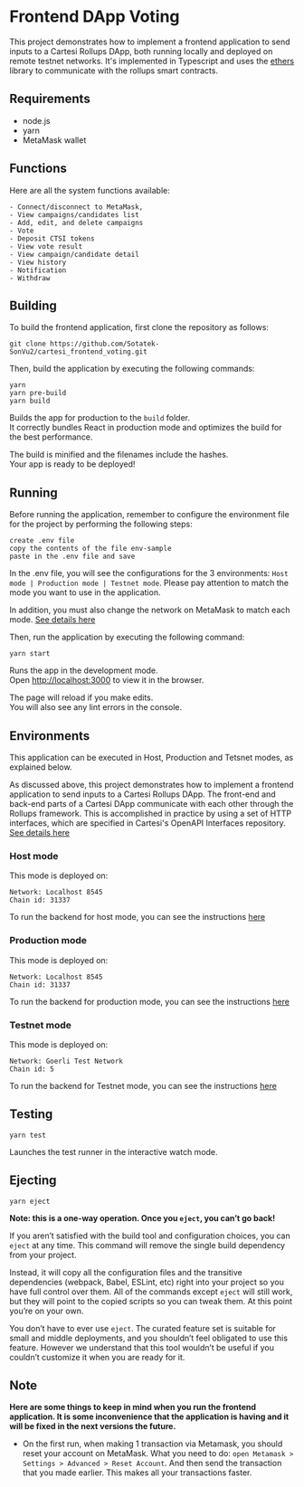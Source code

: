 # Frontend DApp Voting

This project demonstrates how to implement a frontend application to send inputs to a Cartesi Rollups DApp, both running locally and deployed on remote testnet networks.
It's implemented in Typescript and uses the [ethers](https://docs.ethers.io/v5/) library to communicate with the rollups smart contracts.

## Requirements

- node.js
- yarn
- MetaMask wallet

## Functions

Here are all the system functions available:

```shell
- Connect/disconnect to MetaMask,
- View campaigns/candidates list
- Add, edit, and delete campaigns
- Vote
- Deposit CTSI tokens
- View vote result
- View campaign/candidate detail
- View history
- Notification
- Withdraw
```

## Building

To build the frontend application, first clone the repository as follows:

```shell
git clone https://github.com/Sotatek-SonVu2/cartesi_frontend_voting.git
```

Then, build the application by executing the following commands:

```shell
yarn
yarn pre-build
yarn build
```

Builds the app for production to the `build` folder.\
It correctly bundles React in production mode and optimizes the build for the best performance.

The build is minified and the filenames include the hashes.\
Your app is ready to be deployed!

## Running
Before running the application, remember to configure the environment file for the project by performing the following steps:

```shell
create .env file
copy the contents of the file env-sample
paste in the .env file and save
```

In the .env file, you will see the configurations for the 3 environments: `Host mode | Production mode | Testnet mode`. Please pay attention to match the mode you want to use in the application. 

In addition, you must also change the network on MetaMask to match each mode. [See details here](https://github.com/Sotatek-SonVu2/cartesi_frontend_voting/tree/master_complex_version_0.9#environments)

Then, run the application by executing the following command:

```shell
yarn start
```

Runs the app in the development mode.\
Open [http://localhost:3000](http://localhost:3000) to view it in the browser.

The page will reload if you make edits.\
You will also see any lint errors in the console.

## Environments
This application can be executed in Host, Production and Tetsnet modes, as explained below.

As discussed above, this project demonstrates how to implement a frontend application to send inputs to a Cartesi Rollups DApp. The front-end and back-end parts of a Cartesi DApp communicate with each other through the Rollups framework. This is accomplished in practice by using a set of HTTP interfaces, which are specified in Cartesi's OpenAPI Interfaces repository. 
[See details here](https://github.com/cartesi/rollups-examples)

### Host mode
This mode is deployed on:

```shell
Network: Localhost 8545
Chain id: 31337
```

To run the backend for host mode, you can see the instructions [here](https://github.com/Sotatek-ManhNguyen3/cartesi_voting_system/tree/master_complex_version_0.9/voting#running-the-environment-in-host-mode)

### Production mode
This mode is deployed on:

```shell
Network: Localhost 8545
Chain id: 31337
```

To run the backend for production mode, you can see the instructions [here](https://github.com/Sotatek-ManhNguyen3/cartesi_voting_system/tree/master_complex_version_0.9/voting#running-the-environment-in-host-mode)

### Testnet mode
This mode is deployed on:

```shell
Network: Goerli Test Network
Chain id: 5
```

To run the backend for Testnet mode, you can see the instructions [here](https://github.com/Sotatek-ManhNguyen3/cartesi_voting_system/tree/master_complex_version_0.9/voting#running-the-environment-in-host-mode)

## Testing

```shell
yarn test
```

Launches the test runner in the interactive watch mode.

## Ejecting

```shell
yarn eject
```

**Note: this is a one-way operation. Once you `eject`, you can’t go back!**

If you aren’t satisfied with the build tool and configuration choices, you can `eject` at any time. This command will remove the single build dependency from your project.

Instead, it will copy all the configuration files and the transitive dependencies (webpack, Babel, ESLint, etc) right into your project so you have full control over them. All of the commands except `eject` will still work, but they will point to the copied scripts so you can tweak them. At this point you’re on your own.

You don’t have to ever use `eject`. The curated feature set is suitable for small and middle deployments, and you shouldn’t feel obligated to use this feature. However we understand that this tool wouldn’t be useful if you couldn’t customize it when you are ready for it.

## Note
**Here are some things to keep in mind when you run the frontend application. It is some inconvenience that the application is having and it will be fixed in the next versions the future.**
- On the first run, when making 1 transaction via Metamask, you should reset your account on MetaMask. What you need to do: `open Metamask > Settings > Advanced > Reset Account`. And then send the transaction that you made earlier. This makes all your transactions faster.

